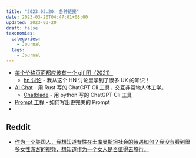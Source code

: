 ```yaml
---
title: "2023.03.20: 各种链接"
date: 2023-03-20T04:47:01+08:00
updated: 2023-03-20
draft: false
taxonomies:
  categories:
    - Journal
  tags:
    - Journal
---
```


- [每个价格页面都应该有一个 gif 图（2021）](https://tdinh.notion.site/Every-pricing-page-should-have-GIFs-and-how-to-make-them-e74d6d363d4c4d33b5ff754452f7ab96)
  - [hn 讨论](https://news.ycombinator.com/item?id=29348328) - 我从这个 HN 讨论里学到了很多 UX 的知识！
- [AI Chat](https://github.com/sigoden/aichat/) - 用 Rust 写的 ChatGPT Cli 工具，交互非常地人体工学。
  - [Chatblade](https://github.com/npiv/chatblade) - 用 python 写的 ChatGPT Cli 工具
- [Prompt 工程](https://lilianweng.github.io/posts/2023-03-15-prompt-engineering/) - 如何写出更完美的 Prompt
- [](https://marginalrevolution.com/marginalrevolution/2023/03/what-is-the-single-best-way-of-improving-your-gpt-prompts.html)

## Reddit

- [作为一个美国人，我想知道女性在土库曼斯坦社会的待遇如何？我没有看到很多女性游客的视频，想知道作为一个女人是否值得去旅行。](https://www.reddit.com/r/AskCentralAsia/comments/11vop4z/posted_this_in_rturkmenistan_but_that_sub_seems/)
